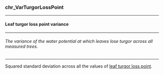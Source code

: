 ### chr_VarTurgorLossPoint



------
#### Leaf turgor loss point variance



------
###### The variance of the water potential at which leaves lose turgor across all measured trees.



------
Squared standard deviation across all the values of [leaf turgor loss point](./chr_TLP.md).